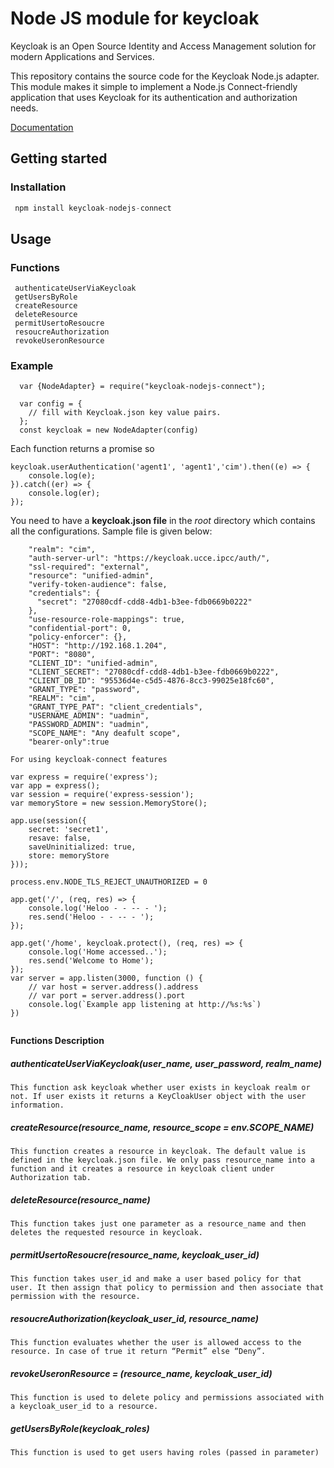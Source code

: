 
# Node JS module for keycloak
Keycloak is an Open Source Identity and Access Management solution for modern Applications and Services.

This repository contains the source code for the Keycloak Node.js adapter. This module makes it simple to implement a Node.js Connect-friendly application that uses Keycloak for its authentication and authorization needs.

[Documentation](https://www.keycloak.org/documentation.html)

## Getting started

### Installation 
```javascript
 npm install keycloak-nodejs-connect
 ```
 
## Usage

### Functions
```
 authenticateUserViaKeycloak
 getUsersByRole
 createResource
 deleteResource
 permitUsertoResoucre
 resoucreAuthorization
 revokeUseronResource
```
### Example

```
  var {NodeAdapter} = require("keycloak-nodejs-connect");

  var config = {
    // fill with Keycloak.json key value pairs.
  };
  const keycloak = new NodeAdapter(config)

```

Each function returns a promise so

```
keycloak.userAuthentication('agent1', 'agent1','cim').then((e) => {
    console.log(e);
}).catch((er) => {
    console.log(er);
});
```

You need to have a __keycloak.json file__ in the _root_ directory which contains all the configurations.
Sample file is given below:

```
    "realm": "cim",
    "auth-server-url": "https://keycloak.ucce.ipcc/auth/",
    "ssl-required": "external",
    "resource": "unified-admin",
    "verify-token-audience": false,
    "credentials": {
      "secret": "27080cdf-cdd8-4db1-b3ee-fdb0669b0222"
    },
    "use-resource-role-mappings": true,
    "confidential-port": 0,
    "policy-enforcer": {},
    "HOST": "http://192.168.1.204",
    "PORT": "8080",
    "CLIENT_ID": "unified-admin",
    "CLIENT_SECRET": "27080cdf-cdd8-4db1-b3ee-fdb0669b0222",
    "CLIENT_DB_ID": "95536d4e-c5d5-4876-8cc3-99025e18fc60",
    "GRANT_TYPE": "password",
    "REALM": "cim",
    "GRANT_TYPE_PAT": "client_credentials",
    "USERNAME_ADMIN": "uadmin",
    "PASSWORD_ADMIN": "uadmin",
    "SCOPE_NAME": "Any deafult scope",
    "bearer-only":true
```


```
For using keycloak-connect features 

var express = require('express');
var app = express();
var session = require('express-session');
var memoryStore = new session.MemoryStore();

app.use(session({
    secret: 'secret1',
    resave: false,
    saveUninitialized: true,
    store: memoryStore
}));

process.env.NODE_TLS_REJECT_UNAUTHORIZED = 0

app.get('/', (req, res) => {
    console.log('Heloo - - -- - ');
    res.send('Heloo - - -- - ');
});

app.get('/home', keycloak.protect(), (req, res) => {
    console.log('Home accessed..');
    res.send('Welcome to Home');
});
var server = app.listen(3000, function () {
    // var host = server.address().address
    // var port = server.address().port
    console.log(`Example app listening at http://%s:%s`)
})


```
__Functions Description__

##### authenticateUserViaKeycloak(user_name, user_password, realm_name)
```
This function ask keycloak whether user exists in keycloak realm or not. If user exists it returns a KeyCloakUser object with the user information.
```

##### createResource(resource_name, resource_scope = env.SCOPE_NAME)
```
This function creates a resource in keycloak. The default value is defined in the keycloak.json file. We only pass resource_name into a function and it creates a resource in keycloak client under Authorization tab.
```
##### deleteResource(resource_name) 
```
This function takes just one parameter as a resource_name and then deletes the requested resource in keycloak.
```

##### permitUsertoResoucre(resource_name, keycloak_user_id)
```
This function takes user_id and make a user based policy for that user. It then assign that policy to permission and then associate that permission with the resource.
```

##### resoucreAuthorization(keycloak_user_id, resource_name) 
```
This function evaluates whether the user is allowed access to the resource. In case of true it return “Permit” else “Deny”.
```

##### revokeUseronResource = (resource_name, keycloak_user_id) 
```
This function is used to delete policy and permissions associated with a keycloak_user_id to a resource.
```
#####   getUsersByRole(keycloak_roles) 
```
This function is used to get users having roles (passed in parameter)

